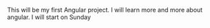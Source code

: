 This will be my first Angular project.
I will learn more and more about angular.
I will start on Sunday 
